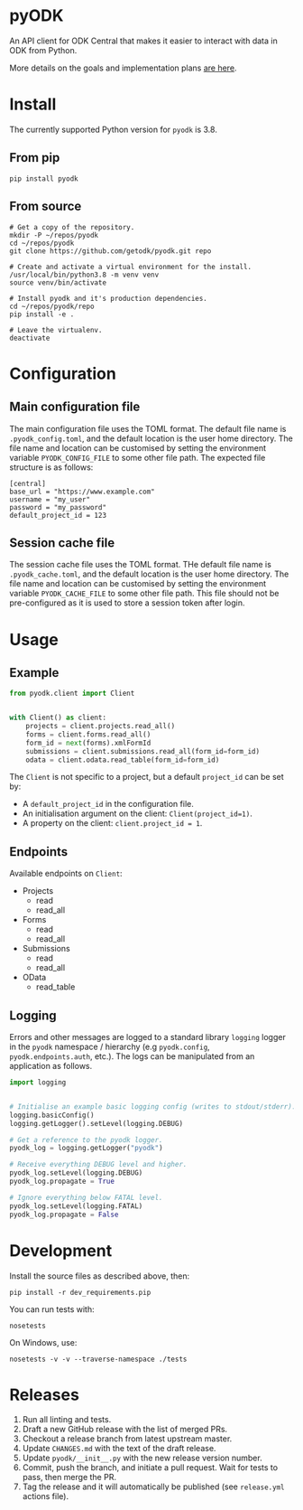 # pyODK

An API client for ODK Central that makes it easier to interact with data in ODK from Python.

More details on the goals and implementation plans [are here](https://docs.google.com/document/d/1AamUcvO4R7VzphToIfeMhCjWEjxjbpVQ_DJR89FlpRc/edit).


# Install

The currently supported Python version for `pyodk` is 3.8.


## From pip

```
pip install pyodk
```


## From source

```
# Get a copy of the repository.
mkdir -P ~/repos/pyodk
cd ~/repos/pyodk
git clone https://github.com/getodk/pyodk.git repo

# Create and activate a virtual environment for the install.
/usr/local/bin/python3.8 -m venv venv
source venv/bin/activate

# Install pyodk and it's production dependencies.
cd ~/repos/pyodk/repo
pip install -e .

# Leave the virtualenv.
deactivate
```


# Configuration


## Main configuration file

The main configuration file uses the TOML format. The default file name is `.pyodk_config.toml`, and the default location is the user home directory. The file name and location can be customised by setting the environment variable `PYODK_CONFIG_FILE` to some other file path. The expected file structure is as follows:

```
[central]
base_url = "https://www.example.com"
username = "my_user"
password = "my_password"
default_project_id = 123
```


## Session cache file

The session cache file uses the TOML format. THe default file name is `.pyodk_cache.toml`, and the default location is the user home directory. The file name and location can be customised by setting the environment variable `PYODK_CACHE_FILE` to some other file path. This file should not be pre-configured as it is used to store a session token after login.


# Usage


## Example

```python
from pyodk.client import Client


with Client() as client:
    projects = client.projects.read_all()
    forms = client.forms.read_all()
    form_id = next(forms).xmlFormId
    submissions = client.submissions.read_all(form_id=form_id)
    odata = client.odata.read_table(form_id=form_id)
```

The `Client` is not specific to a project, but a default `project_id` can be set by:

- A `default_project_id` in the configuration file.
- An initialisation argument on the client: `Client(project_id=1)`.
- A property on the client: `client.project_id = 1`.


## Endpoints

Available endpoints on `Client`:

- Projects
  - read
  - read_all
- Forms
  - read
  - read_all
- Submissions
  - read
  - read_all
- OData
  - read_table


## Logging

Errors and other messages are logged to a standard library `logging` logger in the `pyodk` namespace / hierarchy (e.g `pyodk.config`, `pyodk.endpoints.auth`, etc.). The logs can be manipulated from an application as follows.

```python
import logging


# Initialise an example basic logging config (writes to stdout/stderr).
logging.basicConfig()
logging.getLogger().setLevel(logging.DEBUG)

# Get a reference to the pyodk logger.
pyodk_log = logging.getLogger("pyodk")

# Receive everything DEBUG level and higher.
pyodk_log.setLevel(logging.DEBUG)
pyodk_log.propagate = True

# Ignore everything below FATAL level.
pyodk_log.setLevel(logging.FATAL)
pyodk_log.propagate = False
```


# Development

Install the source files as described above, then:

```
pip install -r dev_requirements.pip
```

You can run tests with:

```
nosetests
```

On Windows, use:

```
nosetests -v -v --traverse-namespace ./tests
```


# Releases

1. Run all linting and tests.
2. Draft a new GitHub release with the list of merged PRs.
3. Checkout a release branch from latest upstream master.
4. Update `CHANGES.md` with the text of the draft release.
5. Update `pyodk/__init__.py` with the new release version number.
6. Commit, push the branch, and initiate a pull request. Wait for tests to pass, then merge the PR.
7. Tag the release and it will automatically be published (see `release.yml` actions file).

